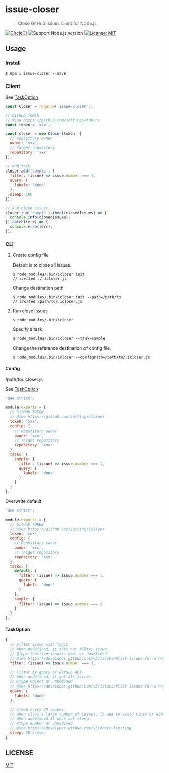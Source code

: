 # issue-closer

> Close GitHub Issues client for Node.js

[![CircleCI](https://circleci.com/gh/GameWith/issue-closer.svg?style=svg&circle-token=b21021b2a1e74a5292bd7cebbe22aa5b0bf8198e)](https://circleci.com/gh/GameWith/issue-closer)
![Support Node.js version](https://img.shields.io/badge/Node.js%20-8.x-green.svg)
[![License: MIT](https://img.shields.io/badge/License-MIT-blue.svg)](LICENSE)

## Usage

### Install

```
$ npm i issue-closer --save
```

### Client

See [TaskOption](#taskoption)

```js
const Closer = require('issue-closer');

// GitHub TOKEN
// @see https://github.com/settings/tokens
const token = 'xxx';

const closer = new Closer(token, {
  // Repository owner
  owner: 'xxx',
  // Target repository
  repository: 'xxx'
});

// Add task
closer.add('sample', {
  filter: (issue) => issue.number === 1,
  query: {
    labels: 'done'
  },
  sleep: 100
});

// Run close issues
closer.run('sample').then((closedIssues) => {
  console.info(closedIssues);
}).catch((err) => {
  console.error(err);
});
```

### CLI

1. Create config file

   Default is to close all issues.
   
   ```
   $ node_modules/.bin/icloser init
   // created ./.icloser.js
   ```
   
   Change destination path.
   
   ```
   $ node_modules/.bin/icloser init --path=/path/to
   // created /path/to/.icloser.js
   ```
2. Run close issues

   ```
   $ node_modules/.bin/icloser
   ```

   Specify a task.

   ```
   $ node_modules/.bin/icloser --task=sample
   ```

   Change the reference destination of config file.

   ```
   $ node_modules/.bin/icloser --configPath=/path/to/.icloser.js
   ```

#### Config

/path/to/.icloser.js

See [TaskOption](#taskoption)
```js
'use strict';

module.exports = {
  // GitHub TOKEN
  // @see https://github.com/settings/tokens
  token: 'xxx',
  config: {
    // Repository owner
    owner: 'xxx',
    // Target repository
    repository: 'xxx'
  },
  tasks: {
    sample: {
      filter: (issue) => issue.number === 1,
      query: {
        labels: 'done'
      }
    }
  }
};
```

Overwrite default

```js
'use strict';

module.exports = {
  // GitHub TOKEN
  // @see https://github.com/settings/tokens
  token: 'xxx',
  config: {
    // Repository owner
    owner: 'xxx',
    // Target repository
    repository: 'xxx'
  },
  tasks: {
    default: {
      filter: (issue) => issue.number === 1,
      query: {
        labels: 'done'
      }
    },
    sample: {
      filter: (issue) => issue.number === 2
    }
  }
};
```

#### TaskOption

```js
{
  // Filter issue with logic.
  // When undefined, it does not filter issue.
  // @type function(issue): bool or undefined
  // @see https://developer.github.com/v3/issues/#list-issues-for-a-repository
  filter: (issue) => issue.number === 1,

  // Filter by query of GitHub API.
  // When undefined, it get all issues.
  // @type Object or undefined
  // @see https://developer.github.com/v3/issues/#list-issues-for-a-repository
  query: {
    labels: 'done'
  },

  // Sleep every 20 issues.
  // When close a large number of issues, it use to avoid Limit of GitHubAPI.
  // When undefined it does not sleep.
  // @type Number or undefined
  // @see https://developer.github.com/v3/#rate-limiting
  sleep: 10 //msec
}
```

## LICENSE

[MIT](LICENSE)